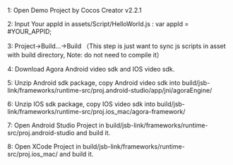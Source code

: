 1: Open Demo Project by Cocos Creator v2.2.1

2: Input Your appId in assets/Script/HelloWorld.js : var appId = #YOUR_APPID;

3: Project->Build...->Build （This step is just want to sync js scripts in asset with build directory, Note: do not need to compile it）

4: Download Agora Android video sdk and IOS video sdk.

5: Unzip Android sdk package, copy Android video sdk into build/jsb-link/frameworks/runtime-src/proj.android-studio/app/jni/agoraEngine/

6: Unzip IOS sdk package, copy IOS video sdk into build/jsb-link/frameworks/runtime-src/proj.ios_mac/agora-framework/

7: Open Android Studio Project in build/jsb-link/frameworks/runtime-src/proj.android-studio and build it.

8: Open XCode Project in build/jsb-link/frameworks/runtime-src/proj.ios_mac/ and build it.
